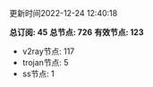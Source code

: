 更新时间2022-12-24 12:40:18

**总订阅: 45**
**总节点: 726**
**有效节点: 123**
- v2ray节点: 117
- trojan节点: 5
- ss节点: 1
